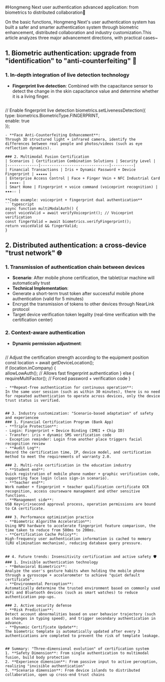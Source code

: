 
#Hongmeng Next user authentication advanced application: from biometrics to distributed collaboration🔄

On the basic functions, Hongmeng Next's user authentication system has built a safer and smarter authentication system through biometric enhancement, distributed collaboration and industry customization.This article analyzes three major advancement directions, with practical cases~


## 1. Biometric authentication: upgrade from "identification" to "anti-counterfeiting" 🚀
### 1. In-depth integration of live detection technology
- **Fingerprint live detection**:
Combined with the capacitance sensor to detect the change in the skin capacitance value and determine whether it is a living finger.
  ```typescript  
// Enable fingerprint live detection
  biometrics.setLivenessDetection({  
    type: biometrics.BiometricType.FINGERPRINT,  
    enable: true  
  });  
  ```  
- **Face Anti-Counterfeiting Enhancement**:
Through 3D structured light + infrared camera, identify the differences between real people and photos/videos (such as eye reflection dynamics).

### 2. Multimodal Fusion Certification
| Scenarios | Certification Combination Solutions | Security Level |
|--------------|-------------------------------|----------|  
| Financial Transactions | Iris + Dynamic Password + Device Fingerprint | ★★★★★ |
| Enterprise Access Control | Face + Finger Vein + NFC Industrial Card | ★★★★☆ |
| Smart Home | Fingerprint + voice command (voiceprint recognition) | ★★★☆☆ |

**Code example: voiceprint + fingerprint dual authentication**
```typescript  
async function multiModalAuth() {  
const voiceValid = await verifyVoiceprint(); // Voiceprint verification
  const fingerValid = await biometrics.verifyFingerprint();  
  return voiceValid && fingerValid;  
}  
```  


## 2. Distributed authentication: a cross-device "trust network" 🌐
### 1. Transmission of authentication chain between devices
- **Scenario**: After mobile phone certification, the tablet/car machine will automatically trust
- **Technical Implementation**:
- Generate a short-term trust token after successful mobile phone authentication (valid for 5 minutes)
- Encrypt the transmission of tokens to other devices through NearLink protocol
- Target device verification token legality (real-time verification with the certification center)

### 2. Context-aware authentication
- **Dynamic permission adjustment**:
  ```typescript  
// Adjust the certification strength according to the equipment position
  const location = await getDeviceLocation();  
  if (location.inCompany) {  
allowLowAuth(); // Allows fast fingerprint authentication
  } else {  
requireMultiFactor(); // Forced password + verification code
  }  
  ```  
- **Repeat-free authentication for continuous operation**:
In the same user session (such as within 30 minutes), there is no need for repeated authentication to operate across devices, only the device trust status is verified.


## 3. Industry customization: "Scenario-based adaptation" of safety and experience⚙️
### 1. Financial Certification Program (Bank App)
- **Triple Protection**:
- Login: Fingerprint + Device Binding (IMEI + Chip ID)
- Transfer: iris + dynamic SMS verification code
- Exception reminder: Login from another place triggers facial recognition review
- **Audit Log**:
Record the certification time, IP, device model, and certification method to meet the requirements of warranty 2.0.

### 2. Multi-role certification in the education industry
- **Student end**:
Quick registration of mobile phone number + graphic verification code, supporting face login (class sign-in scenario).
- **Teacher end**:
Work number + fingerprint + teacher qualification certificate OCR recognition, access courseware management and other sensitive functions.
- **Management side**:
USB Key+iri+second approval process, operation permissions are bound to CA certificate.

### 3. Performance optimization practice
- **Biometric Algorithm Acceleration**:
Using NPU hardware to accelerate fingerprint feature comparison, the time taken to reduce from 500ms to 200ms.
- **Certification Cache Policy**:
High-frequency user authentication information is cached to memory (LRU elimination mechanism), reducing database query pressure.


## 4. Future trends: Insensitivity certification and active safety 🛡️
### 1. Invisible authentication technology
- **Behavioral Biometrics**:
Analyze the user's gesture habits when holding the mobile phone through a gyroscope + accelerometer to achieve "quiet default certificate".
- **Environmental Perception**:
Automatically determine the trusted environment based on commonly used WiFi and Bluetooth devices (such as smart watches) to reduce authentication pop-ups.

### 2. Active security defense
- **Risk Prediction**:
Detect account abnormalities based on user behavior trajectory (such as changes in typing speed), and trigger secondary authentication in advance.
- **Dynamic Certificate Update**:
The biometric template is automatically updated after every 3 authentications are completed to prevent the risk of template leakage.


## Summary: "Three-dimensional evolution" of certification system
1. **Safety Dimension**: From single authentication to multimodal fusion, build body protection
2. **Experience dimension**: From passive input to active perception, realizing "invisible authentication"
3. **Scenario dimension**: From device islands to distributed collaboration, open up cross-end trust chains
